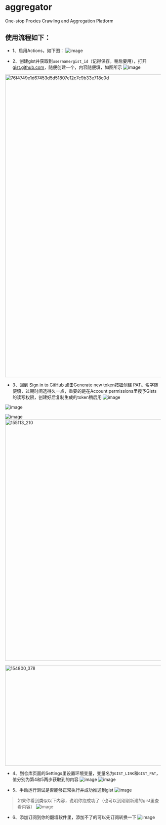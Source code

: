 # aggregator
One-stop Proxies Crawling and Aggregation Platform

## 使用流程如下：

- 1、启用Actions，如下图：
![image](https://github.com/user-attachments/assets/e85790b6-ce0f-4b5c-a68e-efeac6540367)

- 2、创建gist并获取到`username/gist_id`（记得保存，稍后要用），打开 [gist.github.com](https://gist.github.com)，随便创建一个，内容随便填，如图所示
![image](https://github.com/user-attachments/assets/6b2d8d31-1dcb-4ca0-b983-c68cd31b52e2)
<img width="2095" height="978" alt="76f4749e1d67453d5d51807e12c7c9b33e718c0d" src="https://github.com/user-attachments/assets/7ec01ef4-22db-4e57-a224-a93679c66847" />


- 3、回到 [Sign in to GitHub](https://github.com/settings/tokens?type=beta) 点击Generate new token按钮创建 PAT。名字随便填，过期时间选得久一点，重要的是在Account permissions里授予Gists的读写权限，创建好后复制生成的token稍后用
![image](https://github.com/user-attachments/assets/0bd567ae-2517-4245-ba19-5e753d67e762)

![image](https://github.com/user-attachments/assets/555baca1-4531-4d85-82d0-e91806e5a3c4)

![image](https://github.com/user-attachments/assets/214c99ca-1715-4076-b230-62972eb82dd3)
<img width="1451" height="780" alt="155113_210" src="https://github.com/user-attachments/assets/fd66402f-68c6-4fb9-9bc0-a27e1f579660" />

<img width="1204" height="325" alt="154800_378" src="https://github.com/user-attachments/assets/ef6416fe-9690-4f6b-a878-64b073c28e72" />


- 4、到仓库页面的Settings里设置环境变量，变量名为`GIST_LINK`和`GIST_PAT`，值分别为第4和5两步获取到的内容
![image](https://github.com/user-attachments/assets/91edee9f-33d2-4404-9abc-427a5dcb541a)
![image](https://github.com/user-attachments/assets/0a9d9455-82fc-48d4-b057-248d6fe3012b)

- 5、手动运行测试是否能够正常执行并成功推送到gist
![image](https://github.com/user-attachments/assets/f0c23028-e2cd-4c94-ba0a-994f3dd6eb4c)

> 如果你看到类似以下内容，说明你跑成功了（也可以到刚刚新建的gist里查看内容）
![image](https://github.com/user-attachments/assets/0331648e-aa8b-4713-a117-c9407939f46c)

- 6、添加订阅到你的翻墙软件里，添加不了的可以先订阅转换一下
![image](https://github.com/user-attachments/assets/1d48dc17-3fae-4492-ae0a-09912deb7a54)
